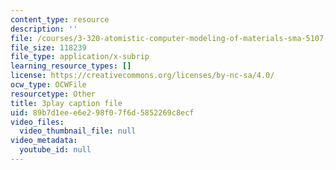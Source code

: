 ```yaml
---
content_type: resource
description: ''
file: /courses/3-320-atomistic-computer-modeling-of-materials-sma-5107-spring-2005/89b7d1eee6e298f07f6d5852269c8ecf_U5SKba2lCuw.srt
file_size: 118239
file_type: application/x-subrip
learning_resource_types: []
license: https://creativecommons.org/licenses/by-nc-sa/4.0/
ocw_type: OCWFile
resourcetype: Other
title: 3play caption file
uid: 89b7d1ee-e6e2-98f0-7f6d-5852269c8ecf
video_files:
  video_thumbnail_file: null
video_metadata:
  youtube_id: null
---
```

